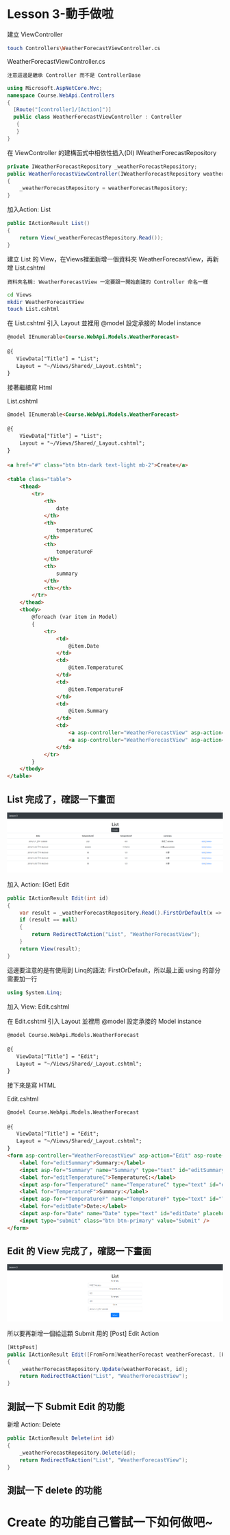 # Lesson 3-動手做啦

建立 ViewController

```bash
touch Controllers\WeatherForecastViewController.cs
```

WeatherForecastViewController.cs

`注意這邊是繼承 Controller 而不是 ControllerBase`

```csharp
using Microsoft.AspNetCore.Mvc;
namespace Course.WebApi.Controllers
{
  [Route("[controller]/[Action]")] 
  public class WeatherForecastViewController : Controller
   {
   }
}
```

在 ViewController 的建構函式中相依性插入(DI) IWeatherForecastRepository

```csharp
private IWeatherForecastRepository _weatherForecastRepository;
public WeatherForecastViewController(IWeatherForecastRepository weatherForecastRepository)
{
    _weatherForecastRepository = weatherForecastRepository;
}
```

加入Action: List

```csharp
public IActionResult List()
{
    return View(_weatherForecastRepository.Read());
}
```

建立 List 的 View，在Views裡面新增一個資料夾 WeatherForecastView，再新增 List.cshtml

`資料夾名稱: WeatherForecastView 一定要跟一開始創建的 Controller 命名一樣`

```bash
cd Views
mkdir WeatherForecastView
touch List.cshtml
```

在 List.cshtml 引入 Layout 並裡用 @model 設定承接的 Model instance

```html
@model IEnumerable<Course.WebApi.Models.WeatherForecast>

@{
   ViewData["Title"] = "List";
   Layout = "~/Views/Shared/_Layout.cshtml";
}
```

接著繼續寫 Html

List.cshtml

```html
@model IEnumerable<Course.WebApi.Models.WeatherForecast>

@{
    ViewData["Title"] = "List";
    Layout = "~/Views/Shared/_Layout.cshtml";
}

<a href="#" class="btn btn-dark text-light mb-2">Create</a>

<table class="table">
    <thead>
        <tr>
            <th>
                date
            </th>
            <th>
                temperatureC
            </th>
            <th>
                temperatureF
            </th>
            <th>
                summary
            </th>
            <th></th>
        </tr>
    </thead>
    <tbody>
        @foreach (var item in Model)
        {
            <tr>
                <td>
                    @item.Date
                </td>
                <td>
                    @item.TemperatureC
                </td>
                <td>
                    @item.TemperatureF
                </td>
                <td>
                    @item.Summary
                </td>
                <td>
                    <a asp-controller="WeatherForecastView" asp-action="Edit" asp-route-id="@item.Id">Edit</a> |
                    <a asp-controller="WeatherForecastView" asp-action="Delete" asp-route-id="@item.Id">Delete</a>
                </td>
            </tr>
        }
    </tbody>
</table>
```

## List 完成了，確認一下畫面

![Lesson%203-%E5%8B%95%E6%89%8B%E5%81%9A%E5%95%A6%201488fc5fa831430fa3af174be0e5345d/Untitled.png](Lesson%203-%E5%8B%95%E6%89%8B%E5%81%9A%E5%95%A6%201488fc5fa831430fa3af174be0e5345d/Untitled.png)

加入 Action: [Get] Edit

```csharp
public IActionResult Edit(int id)
{
    var result = _weatherForecastRepository.Read().FirstOrDefault(x => x.Id == id);
    if (result == null)
    {
        return RedirectToAction("List", "WeatherForecastView");
    }
    return View(result);
}
```

這邊要注意的是有使用到 Linq的語法: FirstOrDefault，所以最上面 using 的部分需要加一行

```csharp
using System.Linq;
```

加入 View: Edit.cshtml

在 Edit.cshtml 引入 Layout 並裡用 @model 設定承接的 Model instance

```html
@model Course.WebApi.Models.WeatherForecast

@{
   ViewData["Title"] = "Edit";
   Layout = "~/Views/Shared/_Layout.cshtml";
}
```

接下來是寫 HTML

Edit.cshtml

```html
@model Course.WebApi.Models.WeatherForecast

@{
   ViewData["Title"] = "Edit";
   Layout = "~/Views/Shared/_Layout.cshtml";
}
<form asp-controller="WeatherForecastView" asp-action="Edit" asp-route-id="@Model.Id"  method="post" class="form-group m-auto w-25">
    <label for="editSummary">Summary:</label>
    <input asp-for="Summary" name="Summary" type="text" id="editSummary" placeholder="summary" class="form-control" value="@Model.Summary" />
    <label for="editTemperatureC">TemperatureC:</label>
    <input asp-for="TemperatureC" name="TemperatureC" type="text" id="editTemperatureC" placeholder="TemperatureC" class="form-control" value="@Model.TemperatureC" />
    <label for="TemperatureF">Summary:</label>
    <input asp-for="TemperatureF" name="TemperatureF" type="text" id="TemperatureF" placeholder="TemperatureF" class="form-control" value="@Model.TemperatureF" />
    <label for="editDate">Date:</label>
    <input asp-for="Date" name="Date" type="text" id="editDate" placeholder="Date" class="form-control mb-3" value="@Model.Date" />
    <input type="submit" class="btn btn-primary" value="Submit" />
</form>
```

## Edit 的 View 完成了，確認一下畫面

![Lesson%203-%E5%8B%95%E6%89%8B%E5%81%9A%E5%95%A6%201488fc5fa831430fa3af174be0e5345d/Untitled%201.png](Lesson%203-%E5%8B%95%E6%89%8B%E5%81%9A%E5%95%A6%201488fc5fa831430fa3af174be0e5345d/Untitled%201.png)

所以要再新增一個給這顆 Submit 用的 [Post] Edit Action 

```csharp
[HttpPost]
public IActionResult Edit([FromForm]WeatherForecast weatherForecast, [FromQuery]int id)
{
    _weatherForecastRepository.Update(weatherForecast, id);
    return RedirectToAction("List", "WeatherForecastView");
}
```

## 測試一下 Submit Edit 的功能

新增 Action: Delete

```csharp
public IActionResult Delete(int id)
{
    _weatherForecastRepository.Delete(id);
    return RedirectToAction("List", "WeatherForecastView");
}
```

## 測試一下 delete 的功能

# Create 的功能自己嘗試一下如何做吧~
